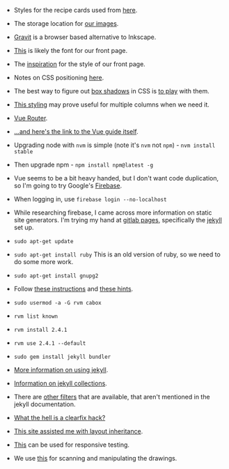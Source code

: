 * Styles for the recipe cards used from [here](http://freefrontend.com/css-cards/#recipe-cards).
* The storage location for [our images](https://postimages.org/).
* [Gravit](https://designer.gravit.io/) is a browser based alternative to Inkscape.
* [This](https://fonts.google.com/specimen/Shadows+Into+Light) is likely the font for our front page.
* The [inspiration](https://codepen.io/amwill/pen/YyexrJ) for the style of our front page.
* Notes on CSS positioning [here](https://www.w3schools.com/cssref/pr_class_position.asp).
* The best way to figure out [box shadows](https://www.w3schools.com/cssref/css3_pr_box-shadow.asp) 
in CSS is [to play](https://www.w3schools.com/cssref/tryit.asp?filename=trycss3_box-shadow) with them.
* [This styling](https://www.w3schools.com/css/css3_multiple_columns.asp) may prove useful for multiple columns when we need it.
* [Vue Router](https://router.vuejs.org/en/essentials/getting-started.html).
* [...and here's the link to the Vue guide itself](https://vuejs.org/v2/guide/single-file-components.html).

* Upgrading node with `nvm` is simple (note it's `nvm` not `npm`) - `nvm install stable`
* Then upgrade npm - `npm install npm@latest -g`

* Vue seems to be a bit heavy handed, but I don't want code duplication, so I'm going to try Google's 
[Firebase](https://firebase.google.com/).
* When logging in, use `firebase login --no-localhost`

* While researching firebase, I came across more information on static site generators.  I'm trying my hand at 
[gitlab pages](https://about.gitlab.com/features/pages/), specifically the [jekyll](https://gitlab.com/pages/jekyll) set up.
* `sudo apt-get update`
* `sudo apt-get install ruby` This is an old version of ruby, so we need to do some more work.
* `sudo apt-get install gnupg2`
* Follow [these instructions](http://rvm.io/) and [these hints](https://tecadmin.net/install-ruby-on-rails-on-ubuntu/).
* `sudo usermod -a -G rvm cabox`
* `rvm list known`
* `rvm install 2.4.1`
* `rvm use 2.4.1 --default`
* `sudo gem install jekyll bundler`
* [More information on using jekyll](http://damonbauer.me/organizing-jekyll-pages/).
* [Information on jekyll collections](https://learn.cloudcannon.com/jekyll/introduction-to-jekyll-collections/).
* There are [other filters](https://help.shopify.com/themes/liquid/filters/string-filters#capitalize) that are available, that aren't
mentioned in the jekyll documentation.
* [What the hell is a clearfix hack?](https://www.w3schools.com/howto/howto_css_clearfix.asp)
* [This site assisted me with layout inheritance](https://learn.cloudcannon.com/jekyll/introduction-to-jekyll-layouts/).
* [This](http://app.xrespond.com/) can be used for responsive testing.
* We use [this](https://designer.gravit.io/) for scanning and manipulating the drawings.